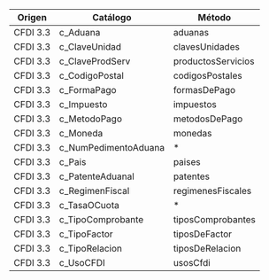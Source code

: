 
| Origen   | Catálogo               | Método             |
| -------- | ---------------------- | -----------------  |
| CFDI 3.3 | c_Aduana               | aduanas            |
| CFDI 3.3 | c_ClaveUnidad          | clavesUnidades     |
| CFDI 3.3 | c_ClaveProdServ        | productosServicios |
| CFDI 3.3 | c_CodigoPostal         | codigosPostales    |
| CFDI 3.3 | c_FormaPago            | formasDePago       |
| CFDI 3.3 | c_Impuesto             | impuestos          |
| CFDI 3.3 | c_MetodoPago           | metodosDePago      |
| CFDI 3.3 | c_Moneda               | monedas            |
| CFDI 3.3 | c_NumPedimentoAduana   | *                  |
| CFDI 3.3 | c_Pais                 | paises             |
| CFDI 3.3 | c_PatenteAduanal       | patentes           |
| CFDI 3.3 | c_RegimenFiscal        | regimenesFiscales  |
| CFDI 3.3 | c_TasaOCuota           | *                  |
| CFDI 3.3 | c_TipoComprobante      | tiposComprobantes  |
| CFDI 3.3 | c_TipoFactor           | tiposDeFactor      |
| CFDI 3.3 | c_TipoRelacion         | tiposDeRelacion    |
| CFDI 3.3 | c_UsoCFDI              | usosCfdi           |

